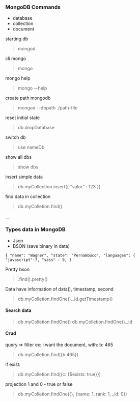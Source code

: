 
### MongoDB Commands
- database 
- collection
- document



starting db
> mongod

cli mongo 
> mongo

mongo help
> mongo --help

create path mongodb
> mongod --dbpath ./path-file

reset initial state
> db.dropDatabase

switch db 
> use nameDb

show all dbs
> show dbs

insert simple data 
> db.myCollection.insert({
  "valor" : 123
> })

find data in collection
> db.myColletion.find()


__

### Types data in MongoDB
- Json
- BSON (save binary in data)

` {
"name": "Wagner",
"state": "Pernambuco",
"languages": {
"javascript":7,
"sass" : 9,
}
    ` 

Pretty bson
> .find().pretty()

Data have information of data(), timestamp, second
> db.myColletion.findOne()._id.getTimestamp()

#### Search data
> db.myColletion.findOne()
> db.myColletion.findOne()._id


#### Crud
query => filter
ex: i want the document, with: b: 465
> db.myColletion.find({b:465})

if exist:
> db.myColletion.find({c: {$exists: true}})

projection
1 and 0 - true or false
> db.myColletion.findOne({}, {name: 1, rank: 1, _id: 0})
